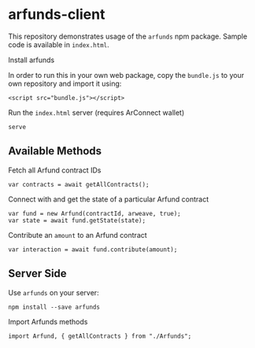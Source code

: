 # arfunds-client

This repository demonstrates usage of the `arfunds` npm package. Sample code is available in `index.html`. 

Install arfunds

In order to run this in your own web package, copy the `bundle.js` to your own repository and import it using:
```
<script src="bundle.js"></script>
```

Run the `index.html` server (requires ArConnect wallet)
```
serve
```

## Available Methods

Fetch all Arfund contract IDs
```
var contracts = await getAllContracts();
```

Connect with and get the state of a particular Arfund contract
```
var fund = new Arfund(contractId, arweave, true);
var state = await fund.getState(state);
```

Contribute an `amount` to an Arfund contract
```
var interaction = await fund.contribute(amount);
```

## Server Side
Use `arfunds` on your server:

```
npm install --save arfunds
```

Import Arfunds methods
```
import Arfund, { getAllContracts } from "./Arfunds";
```


